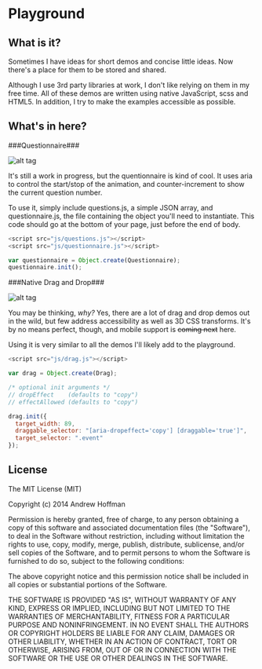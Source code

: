 Playground
==========

What is it?
-----------
Sometimes I have ideas for short demos and concise little ideas. Now there's a place for them to be stored and shared.

Although I use 3rd party libraries at work, I don't like relying on them in my free time. All of these demos are written using native JavaScript, scss and HTML5. In addition, I try to make the examples accessible as possible.

What's in here?
---------------

###Questionnaire###

![alt tag](https://dl.dropboxusercontent.com/u/24799515/img_share/questionnaire.png)

It's still a work in progress, but the quentionnaire is kind of cool. It uses aria to control the start/stop of the animation, and counter-increment to show the current question number.

To use it, simply include questions.js, a simple JSON array, and questionnaire.js, the file containing the object you'll need to instantiate. This code should go at the bottom of your page, just before the end of body.

```javascript
<script src="js/questions.js"></script>
<script src="js/questionnaire.js"></script>

var questionnaire = Object.create(Questionnaire);
questionnaire.init();
```
###Native Drag and Drop###

![alt tag](https://dl.dropboxusercontent.com/u/24799515/img_share/drag.gif)

You may be thinking, _why?_ Yes, there are a lot of drag and drop demos out in the wild, but few address accessibility as well as 3D CSS transforms. It's by no means perfect, though, and mobile support is ~~coming next~~ here.

Using it is very similar to all the demos I'll likely add to the playground.
```javascript
<script src="js/drag.js"></script>

var drag = Object.create(Drag);

/* optional init arguments */
// dropEffect    (defaults to "copy")
// effectAllowed (defaults to "copy")

drag.init({
  target_width: 89,
  draggable_selector: "[aria-dropeffect='copy'] [draggable='true']",
  target_selector: ".event"
});
```

License
-------
The MIT License (MIT)

Copyright (c) 2014 Andrew Hoffman

Permission is hereby granted, free of charge, to any person obtaining a copy
of this software and associated documentation files (the "Software"), to deal
in the Software without restriction, including without limitation the rights
to use, copy, modify, merge, publish, distribute, sublicense, and/or sell
copies of the Software, and to permit persons to whom the Software is
furnished to do so, subject to the following conditions:

The above copyright notice and this permission notice shall be included in all
copies or substantial portions of the Software.

THE SOFTWARE IS PROVIDED "AS IS", WITHOUT WARRANTY OF ANY KIND, EXPRESS OR
IMPLIED, INCLUDING BUT NOT LIMITED TO THE WARRANTIES OF MERCHANTABILITY,
FITNESS FOR A PARTICULAR PURPOSE AND NONINFRINGEMENT. IN NO EVENT SHALL THE
AUTHORS OR COPYRIGHT HOLDERS BE LIABLE FOR ANY CLAIM, DAMAGES OR OTHER
LIABILITY, WHETHER IN AN ACTION OF CONTRACT, TORT OR OTHERWISE, ARISING FROM,
OUT OF OR IN CONNECTION WITH THE SOFTWARE OR THE USE OR OTHER DEALINGS IN THE
SOFTWARE.

